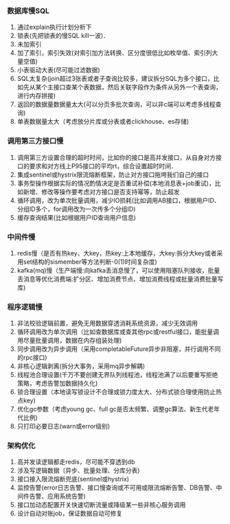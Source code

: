 ### 数据库慢SQL

1. 通过explain执行计划分析下
2. 锁表(先把锁表的慢SQL kill一波)．
3. 未加索引
4. 加了索引，索引失效(对索引加方法转换、区分度很低比如枚举值、索引列大量空值)
5. 小表驱动大表(尽可能过滤数据)
6. SQL太复杂(join超过3张表或者子查询比较多，建议拆分SQL为多个接口，比如先从某个主接口查某个表数据，然后关联字段作为条件从另外一个表查询，进行内存拼接)
7. 返回的数据量数据量太大(可以分页多批次查询，可以非c端可以考虑多线程查询)
8. 单表数据量太大（考虑放分片库或分表或者clickhouse、es存储)



### 调用第三方接口慢

1. 调用第三方设置合理的超时时间，比如你的接口是高并发接口，从自身对方接口的要求和对方线上P95接口的平均rt，综合设置超时时间．
2. 集成sentinel或hystrix限流熔断框架，防止对方接口拖垮我们自己的接口
3. 事务型操作根据实际的情况酌情决定是否重试补偿(本地消息表+job重试)，比如新增、修改等操作要考虑对方接口是否支持幂等，防止超发
4. 循环调用，改为单次批量调用，减少IO损耗(比如调用AB接口，根据用户ID、分组ID多个，for调用改为一次传多个分组ID)
5. 缓存查询结果(比如根据用户ID查询用户信息)



### 中间件慢

1. redis慢（是否有热key、大key，热key:上本地缓存，大key:拆分大key或者采用set结构的sismember等方法判断-0(1)时间复杂度)
2. kafka(mq)慢（生产端慢:向kafka丢消息慢了，可以使用阻塞队列接收，批量丢消息等优化消费端:扩分区、增加消费节点、增加消费线程或批量消费批量写库)



### 程序逻辑慢

1. 非法校验逻辑前置，避免无用数据穿透消耗系统资源，减少无效调用
2. 循环调用改为单次调用（比如查数据库或查其他rpc或restful接口，能批量调用尽量批量调用，数据在内存组装处理)
3. 同步调用改为异步调用（采用completableFuture异步非阻塞，并行调用不同的rpc接口)
4. 非核心逻辑剥离(拆分大事务，采用mq异步解耦)
5. 线程池合理设置(千万不要创建无界队列线程池，线程池满了以后要重写拒绝策略，考虑告警加数据持久化)
6. 锁合理设置（本地读写锁设计不合理或锁力度太大、分布式锁合理使用防止热点key)
7. 优化gc参数（考虑young gc、full gc是否太频繁、调整gc算法、新生代老年代比例)
8. 只打印必要日志(warn或error级别)



### 架构优化

1. 高并发读逻辑都走redis，尽可能不穿透到db
2. 涉及写逻辑数据〔异步、批量处理、分库分表)
3. 接口接入限流熔断兜底(sentinel或hystrix)
4. 监控告警(error日志告警、接口慢查询或不可用或限流熔断告警、DB告警、中间件告警、应用系统告警)
5. 接口加动态配置开关快速切断流量或降级某一些非核心服务调用
6. 设计自动对账job，保证数据自动可修复